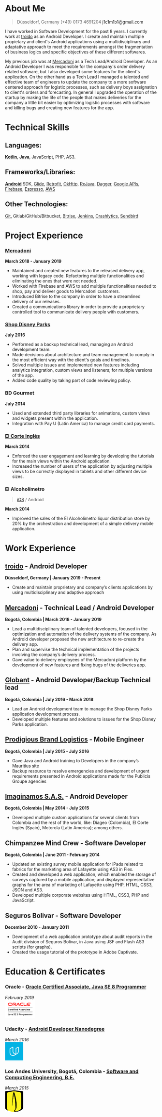 
# About Me
> Düsseldorf, Germany
> (+49) 0173 4691204
> [j1c1m1b1@gmail.com](mailto:j1c1m1b1@gmail.com)

I have worked in Software Development for the past 8 years. I currently work at [troido](http://www.troido.de/) as an Android Developer. I create and maintain multiple propietary and client's Android applications using a multidisciplinary and adaptative approach to meet the requirements amongst the fragmentation of business logics and specific objectives of these different softwares.


My previous job was at [Mercadoni](https://www.mercadoni.com.co/) as a Tech Lead/Android Developer. As an Android Developer I was responsible for the company's order delivery related software, but I also developed some features for the client's application. On the other hand as a Tech Lead I managed a talented and effective team of engineers to update the company to a more software centered approach for logistic processes, such as delivery boys assignation to client's orders and forecasting. In general I upgraded the operation of the startup by making the life of the people that makes deliveries for the company a little bit easier by optimizing logistic processes with software and killing bugs and creating new features for the app.

# Technical Skills
## Languages:
**[Kotlin](https://kotlinlang.org/)**, **[Java](https://www.oracle.com/java/)**, JavaScript, PHP, AS3.
## Frameworks/Libraries:
**[Android](https://developer.android.com/)** SDK, [Glide](https://github.com/bumptech/glide), [Retrofit](https://square.github.io/retrofit/), [OkHttp](https://square.github.io/okhttp/), [RxJava](https://github.com/ReactiveX/RxJava), [Dagger](https://google.github.io/dagger/), [Google APIs](https://developers.google.com/android/), [Firebase](https://firebase.google.com/), [Espresso](https://developer.android.com/training/testing/espresso), [AWS](https://aws.amazon.com/)
## Other Technologies:
[Git](https://git-scm.com/), Gitlab/GitHub/Bitbucket, [Bitrise](https://www.bitrise.io/), [Jenkins](https://jenkins.io/), [Crashlytics](https://firebase.google.com/docs/crashlytics/), [Sendbird](https://sendbird.com/)

# Project Experience
### [Mercadoni](https://play.google.com/store/apps/details?id=com.shopper.app)
**March 2018 - January 2019**
* Maintained and created new features to the released delivery app, working with legacy code. Refactoring multiple functionalities and  eliminating the ones that were not needed.
* Worked with Firebase and AWS to add multiple functionalities needed to shop, pay and deliver goods to Mercadoni customers.
* Introduced Bitrise to the company in order to have a streamlined delivery of our releases.
* Created a communications library in order to provide a proprietary controlled tool to communicate delivery people with customers.

### [Shop Disney Parks](https://play.google.com/store/apps/details?id=com.disney.shopdisneyparks_goo&hl=en)
**July 2016**
* Performed as a backup technical lead, managing an Android development team.
* Made decisions about architecture and team management to comply in the most efficient way with the client's goals and timelines.
* Solved multiple issues and implemented new features including analytics integration, custom views and listeners; for multiple versions of the app.
* Added code quality by taking part of code reviewing policy.

### BD Gourmet
**July 2014**
* Used and extended third party libraries for animations, custom views and widgets present within the application.
* Integration with Pay U (Latin America) to manage credit card payments.

### [El Corte Inglés](https://play.google.com/store/apps/details?id=com.grability.eci)
**March 2014**
* Enforced the user engagement and learning by developing the tutorials for the main views within the Android application.
* Increased the number of users of the application by adjusting multiple views to be correctly displayed in tablets and other different device sizes.

### El Alcoholímetro
> [iOS](https://itunes.apple.com/co/app/el-alcoholimetro/id869216088?mt=8&uo=4) / Android

**March 2014**
* Improved the sales of the El Alcoholimetro liquor distribution store by 20% by the orchestration and development of a simple delivery mobile application.

# Work Experience
## [troido](http://www.troido.de/) -  Android Developer
**Düsseldorf, Germany | January 2019 - Present**
* Create and maintain proprietary and company’s clients applications by using multidisciplinary and adaptive approach

## [Mercadoni](https://www.mercadoni.com.co/) - Technical Lead / Android Developer
**Bogotá, Colombia | March 2018 - January 2019**
* Lead a multidisciplinary team of talented developers, focused in the optimization and automation of the delivery systems of the company.
As Android developer proposed the new architecture to re-create the delivery app.
* Plan and supervise the technical implementation of the projects involving the company’s delivery process.
* Gave value to delivery employees of the Mercadoni platform by the development of new features and fixing bugs of the deliveries app.

## [Globant](https://www.globant.com/) - Android Developer/Backup Technical lead
**Bogotá, Colombia | July 2016 - March 2018**
* Lead an Android development team to manage the Shop Disney Parks application development process.
* Developed multiple features and solutions to issues for the Shop Disney Parks application.

## [Prodigious Brand Logistics](http://prodigious.com/) - Mobile Engineer
**Bogotá, Colombia | July 2015 - July 2016**
* Gave Java and Android training to Developers in the company’s Mauritius site
* Backup resource to resolve emergencies and development of urgent requirements presented in Android applications made for the Publicis Groupe agencies

## [Imaginamos S.A.S.](http://www.imaginamos.com/) - Android Developer
**Bogotá, Colombia | May 2014 - July 2015**
* Developed multiple custom applications for several clients from Colombia and the rest of the world, like: Diageo (Colombia), El Corte Inglés (Spain), Motorola (Latin America); among others.

## Chimpanzee Mind Crew - Software Developer
**Bogotá, Colombia | June 2011 - February 2014**
* Updated an existing survey mobile application for iPads related to fabrics for the marketing area of Lafayette using AS3 in Flex.
* Created and developed a web application, which enabled the storage of surveys captured by a mobile application; and displayed representative graphs for the area of marketing of Lafayette using PHP, HTML, CSS3, JSON and AS3.
* Developed multiple corporate websites using HTML, CSS3, PHP and JavaScript.

## Seguros Bolivar - Software Developer
**December 2010 - January 2011**
* Development of a web application prototype about audit reports in the Audit division of Seguros Bolivar, in Java using JSF and Flash AS3 scripts (for graphs).
* Created the usage tutorial of the prototype in Adobe Captivate.

# Education & Certificates
### Oracle - [Oracle Certified Associate, Java SE 8 Programmer](https://www.youracclaim.com/badges/1eee1d4a-9904-4699-aaa0-45febaee7c5b/public_url)
*February 2019*
<br/><img src="images/oca_logo.gif" width="100">

### Udacity - [Android Developer Nanodegree](/files/udacity_certificate.pdf)
*March 2016*
<br/><img src="images/udacity.png" width="60">

### Los Andes University, Bogotá, Colombia - [Software and Computing Engineering, B.E.](/files/diploma.pdf)
*March 2015*
<br/><img src="images/andes.png" width="60">

